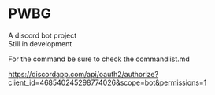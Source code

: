 # PWBG
A discord bot project <br>
Still in development

For the command be sure to check the commandlist.md

https://discordapp.com/api/oauth2/authorize?client_id=468540245298774026&scope=bot&permissions=1